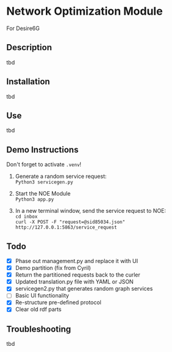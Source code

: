 # Network Optimization Module
For Desire6G

## Description
tbd

## Installation
tbd

## Use
tbd

## Demo Instructions
Don't forget to activate `.venv`!

1. Generate a random service request:  
`Python3 servicegen.py`

2. Start the NOE Module  
`Python3 app.py`

3. In a new terminal window, send the service request to NOE:  
`cd inbox`  
`curl -X POST -F "request=@sid85034.json" http://127.0.0.1:5863/service_request`

## Todo
- [x] Phase out management.py and replace it with UI
- [x] Demo partition (fix from Cyril)
- [x] Return the partitioned requests back to the curler
- [x] Updated translation.py file with YAML or JSON 
- [x] servicegen2.py that generates random graph services
- [ ] Basic UI functionality
- [x] Re-structure pre-defined protocol
- [x] Clear old rdf parts

## Troubleshooting
tbd